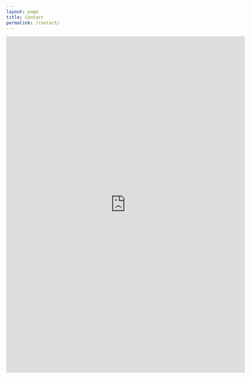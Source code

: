 ```yaml
---
layout: page
title: Contact
permalink: /contact/
---
```


<iframe src="https://docs.google.com/forms/d/e/1FAIpQLSejWuuhhYagpWl468qwGxdsKjSonKKFG1EUqT2c_jVGtq-2PQ/viewform?embedded=true" width="640" height="904" frameborder="0" marginheight="0" marginwidth="0">読み込んでいます…</iframe>
